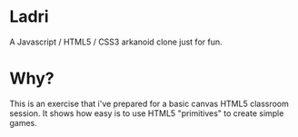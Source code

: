 # Ladri
A Javascript / HTML5 / CSS3 arkanoid clone just for fun.

# Why?
This is an exercise that i've prepared for a basic canvas HTML5 classroom session. It shows how easy is to use
HTML5 "primitives" to create simple games.
